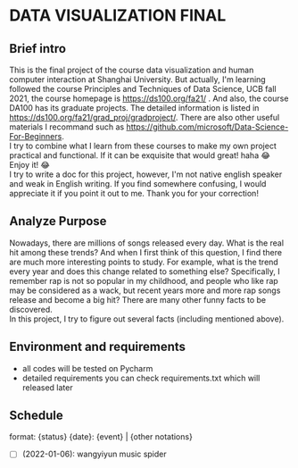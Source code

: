 # DATA VISUALIZATION FINAL
## Brief intro
This is the final project of the course data visualization and human computer interaction at Shanghai University. But  actually, I'm learning followed the course Principles and Techniques of Data Science, UCB fall 2021, the course homepage is https://ds100.org/fa21/ . And also, the course DA100 has its graduate projects. The detailed information is listed in https://ds100.org/fa21/grad_proj/gradproject/. There are also other useful materials I recommand such as https://github.com/microsoft/Data-Science-For-Beginners.  
I try to combine what I learn from these courses to make my own project practical and functional. If it can be exquisite that would great! haha :joy:  
Enjoy it! :joy:  
I try to write a doc for this project, however, I'm not native english speaker and weak in English writing. If you find somewhere confusing, I would appreciate it if you
point it out to me. Thank you for your correction!

## Analyze Purpose
Nowadays, there are millions of songs released every day. What is the real hit among these trends? 
And when I first think of this question, I find there are much more interesting points to study. For example,
what is the trend every year and does this change related to something else? Specifically, I remember rap is not so popular in my childhood, 
and people who like rap may be considered as a wack, but recent years more and more rap songs release and 
become a big hit? There are many other funny facts to be discovered.  
In this project, I try to figure out several facts (including mentioned above).

## Environment and requirements
- all codes will be tested on Pycharm
- detailed requirements you can check requirements.txt which will released later

## Schedule
format: {status} {date}: {event} | {other notations}
- [ ] (2022-01-06): wangyiyun music spider